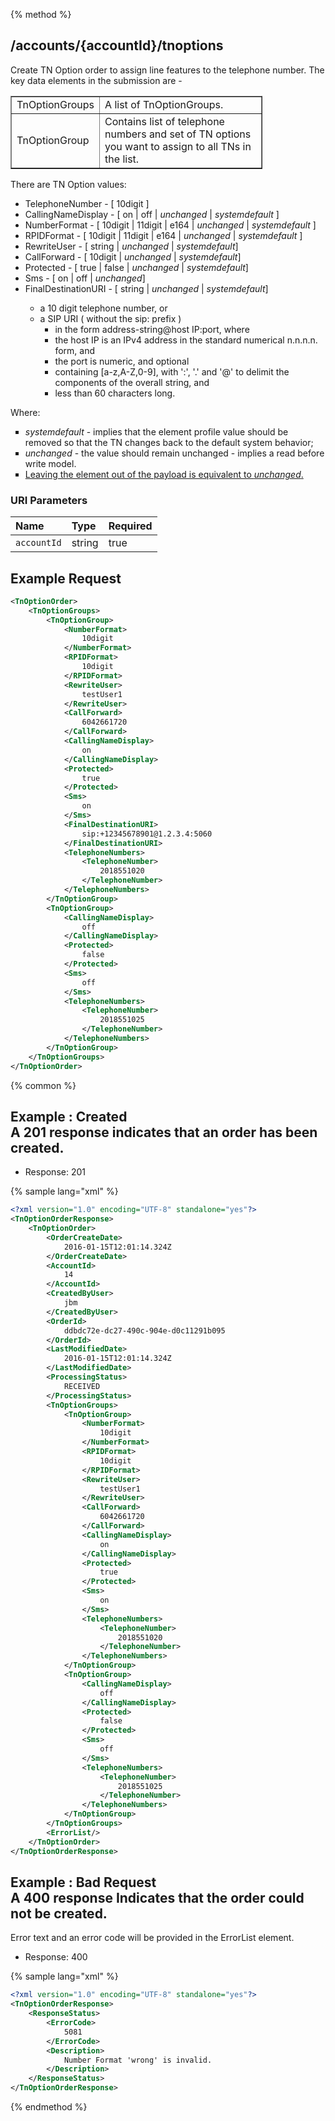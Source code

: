 {% method %}
## /accounts/{accountId}/tnoptions

Create TN Option order to assign line features to the telephone number.
The key data elements in the submission are -
 <table style="text-align: left; width: 80%;"
 border="1" cellpadding="2" cellspacing="2">
  <tbody>
    <tr>
      <td>TnOptionGroups</td>
      <td>A list of TnOptionGroups.</td>
    </tr>
    <tr>
      <td>TnOptionGroup</td>
      <td>Contains list of telephone numbers and set of TN options you want to assign to all TNs in the list.</td>
    </tr>
  </tbody>
</table>
There are TN Option values:
<ul>
<li> TelephoneNumber - [ 10digit ] </li>
<li> CallingNameDisplay - [ on | off | <i>unchanged</i> | <i>systemdefault</i> ] </li>
<li> NumberFormat - [ 10digit | 11digit | e164 | <i>unchanged</i> | <i>systemdefault</i> ] </li>
<li> RPIDFormat - [ 10digit | 11digit | e164 | <i>unchanged</i> | <i>systemdefault</i> ] </li>
<li> RewriteUser - [ string | <i>unchanged</i> | <i>systemdefault</i>] </li>
<li> CallForward - [ 10digit | <i>unchanged</i> | <i>systemdefault</i>] </li>
<li> Protected - [ true | false | <i>unchanged</i> | <i>systemdefault</i>] </li>
<li> Sms - [ on | off | <i>unchanged</i>] </li>
<li> FinalDestinationURI - [ string | <i>unchanged</i> | <i>systemdefault</i>] </li>
<ul>
  <li>a 10 digit telephone number, or</li>
  <li>a SIP URI ( without the sip: prefix )
    <ul>
      <li>in the form address-string@host IP:port, where </li>
      <li>the host IP is an IPv4 address in the standard numerical n.n.n.n. form, and </li>
      <li>the port is numeric, and optional</li>
      <li>containing [a-z,A-Z,0-9], with ':', '.' and '@' to delimit the components of the overall string, and</li>
      <li>less than 60 characters long.</li>
    </ul>
  </li>
</ul>
</ul>
Where:
<ul>
<li type="square"> <i>systemdefault</i> - implies that the element profile value should be removed so that the TN changes back to the default system behavior;</li>
<li type="square"> <i>unchanged</i> - the value should remain unchanged - implies a read before write model.</li>
<li type="square"><u>Leaving the element out of the payload is equivalent to <i>unchanged</i>.</u></li>
</ul>



### URI Parameters
| Name | Type | Required |
|:-----|:-----|:---------|
| `accountId` | string | true |





## Example Request
```xml
<TnOptionOrder>
    <TnOptionGroups>
        <TnOptionGroup>
            <NumberFormat>
                10digit
            </NumberFormat>
            <RPIDFormat>
                10digit
            </RPIDFormat>
            <RewriteUser>
                testUser1
            </RewriteUser>
            <CallForward>
                6042661720
            </CallForward>
            <CallingNameDisplay>
                on
            </CallingNameDisplay>
            <Protected>
                true
            </Protected>
            <Sms>
                on
            </Sms>
            <FinalDestinationURI>
                sip:+12345678901@1.2.3.4:5060
            </FinalDestinationURI>
            <TelephoneNumbers>
                <TelephoneNumber>
                    2018551020
                </TelephoneNumber>
            </TelephoneNumbers>
        </TnOptionGroup>
        <TnOptionGroup>
            <CallingNameDisplay>
                off
            </CallingNameDisplay>
            <Protected>
                false
            </Protected>
            <Sms>
                off
            </Sms>
            <TelephoneNumbers>
                <TelephoneNumber>
                    2018551025
                </TelephoneNumber>
            </TelephoneNumbers>
        </TnOptionGroup>
    </TnOptionGroups>
</TnOptionOrder>
```


{% common %}


## Example : Created <br> A 201 response indicates that an order has been created.


* Response: 201

{% sample lang="xml" %}

```xml
<?xml version="1.0" encoding="UTF-8" standalone="yes"?>
<TnOptionOrderResponse>
    <TnOptionOrder>
        <OrderCreateDate>
            2016-01-15T12:01:14.324Z
        </OrderCreateDate>
        <AccountId>
            14
        </AccountId>
        <CreatedByUser>
            jbm
        </CreatedByUser>
        <OrderId>
            ddbdc72e-dc27-490c-904e-d0c11291b095
        </OrderId>
        <LastModifiedDate>
            2016-01-15T12:01:14.324Z
        </LastModifiedDate>
        <ProcessingStatus>
            RECEIVED
        </ProcessingStatus>
        <TnOptionGroups>
            <TnOptionGroup>
                <NumberFormat>
                    10digit
                </NumberFormat>
                <RPIDFormat>
                    10digit
                </RPIDFormat>
                <RewriteUser>
                    testUser1
                </RewriteUser>
                <CallForward>
                    6042661720
                </CallForward>
                <CallingNameDisplay>
                    on
                </CallingNameDisplay>
                <Protected>
                    true
                </Protected>
                <Sms>
                    on
                </Sms>
                <TelephoneNumbers>
                    <TelephoneNumber>
                        2018551020
                    </TelephoneNumber>
                </TelephoneNumbers>
            </TnOptionGroup>
            <TnOptionGroup>
                <CallingNameDisplay>
                    off
                </CallingNameDisplay>
                <Protected>
                    false
                </Protected>
                <Sms>
                    off
                </Sms>
                <TelephoneNumbers>
                    <TelephoneNumber>
                        2018551025
                    </TelephoneNumber>
                </TelephoneNumbers>
            </TnOptionGroup>
        </TnOptionGroups>
        <ErrorList/>
    </TnOptionOrder>
</TnOptionOrderResponse>
```

## Example : Bad Request <br> A 400 response Indicates that the order could not be created.
Error text and an error code will be provided in the ErrorList element.


* Response: 400

{% sample lang="xml" %}

```xml
<?xml version="1.0" encoding="UTF-8" standalone="yes"?>
<TnOptionOrderResponse>
    <ResponseStatus>
        <ErrorCode>
            5081
        </ErrorCode>
        <Description>
            Number Format 'wrong' is invalid.
        </Description>
    </ResponseStatus>
</TnOptionOrderResponse>
```


{% endmethod %}